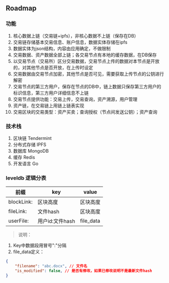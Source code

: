 ## Roadmap

### 功能

1. 核心数据上链（交易链+ipfs），非核心数据不上链（保存在DB）
2. 交易链存储基本交易信息、账户信息，数据实体存储在ipfs
3. 数据实体为json结构，内容由应用确定，不做限制
4. 交易数据、资产数据全部上链；各交易节点有本地的缓存数据，在DB保存
5. 以交易节点（交易所）区分交易数据，交易节点上传的数据对本节点是开放的，对其他节点是否开放，在上传时设定
6. 交易数据由交易节点加密，其他节点是否可见，需要获取上传节点的公钥进行解密
7. 交易节点的第三方用户，保存在节点的DB中，链上数据只保存第三方用户的标识信息，第三方用户详细信息不上链
8. 交易节点提供功能：交易上传，交易查询，资产溯源，用户管理
9. 资产链，在交易链上用链上链表实现
10. 交易区块的交易类型：资产买卖；查询授权（节点间发送公钥）；资产查询

### 技术栈

1. 区块链 Tendermint
2. 分布式存储 IPFS 
3. 数据库 MongoDB
4. 缓存 Redis
5. 开发语言 Go


### leveldb 逻辑分表

| 前缀       | key             | value     |
| ---------- | --------------- | --------- |
| blockLink: | 区块高度        | 区块高度  |
| fileLink:  | 文件hash        | 区块高度  |
| userFile:  | 用户id:文件hash | file_data |

> 说明：

1. Key中数据段用冒号":"分隔
3. file_data定义：

```json
{
	"filename": "abc.docx", // 文件名
	"is_modified": false, // 是否有修改，如果已修改说明不是最新文件hash
}
```
